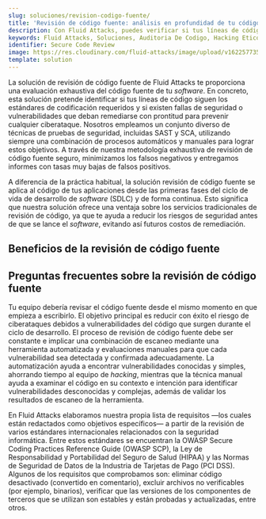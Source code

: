 ```yaml
---
slug: soluciones/revision-codigo-fuente/
title: 'Revisión de código fuente: análisis en profundidad de tu código fuente'
description: Con Fluid Attacks, puedes verificar si tus líneas de código cumplen con varios estándares exigidos y si contienen vulnerabilidades de seguridad que deberías remediar.
keywords: Fluid Attacks, Soluciones, Auditoria De Codigo, Hacking Etico, Revision De Codigo Fuente, Seguridad, Estandares
identifier: Secure Code Review
image: https://res.cloudinary.com/fluid-attacks/image/upload/v1622577351/airs/solutions/solution-secure-code-review_dyaluj.webp
template: solution
---
```


<text-container>

La solución de revisión de código fuente de Fluid Attacks
te proporciona una evaluación exhaustiva del código fuente de tu *software*.
En concreto, esta solución pretende identificar si tus líneas de código
siguen los estándares de codificación requeridos
y si existen fallas de seguridad o vulnerabilidades que deban remediarse
con prontitud para prevenir cualquier ciberataque.
Nosotros empleamos un conjunto diverso de técnicas de pruebas de seguridad,
incluidas SAST y SCA, utilizando siempre una combinación
de procesos automáticos y manuales para lograr estos objetivos.
A través de nuestra metodología exhaustiva de revisión de código fuente seguro,
minimizamos los falsos negativos
y entregamos informes con tasas muy bajas de falsos positivos.

A diferencia de la práctica habitual,
la solución revisión de código fuente
se aplica al código de tus aplicaciones desde las primeras fases
del ciclo de vida de desarrollo de *software* (SDLC) y de forma continua.
Esto significa que nuestra solución ofrece una ventaja
sobre los servicios tradicionales de revisión de código,
ya que te ayuda a reducir los riesgos de seguridad antes de que se lance
el *software*, evitando así futuros costos de remediación.

</text-container>

## Beneficios de la revisión de código fuente

<grid-container>

  <div>
    <solution-card
      description="La revisión temprana y constante del código fuente
        puede permitir que la aplicación, en general,
        mantenga componentes actualizados y seguros,
        es decir,
        que siga todo tipo de tendencias en ciberseguridad a favor
        de la integridad y la confidencialidad de la información."
      image="airs/solutions/secure-code-review/icon1"
      title="Estado de la seguridad del código fuente actualizada"
    />
  </div>

 <div>
    <solution-card
      description="Nuestra solución de revisión de código fuente
        ofrece una combinación de ventajas a partir de las herramientas
        de revisión de código fuente y de la revisión manual de código.
        Este enfoque permite examinar con precisión la estructura
        y funcionalidad del código fuente de tu *software* para detectar
        todo tipo de errores y puntos débiles, de modo que puedas remediarlos
        rápidamente para garantizar la calidad y seguridad del código."
      image="airs/solutions/secure-code-review/icon2"
      title="Evaluaciones de seguridad precisas"
    />
  </div>

 <div>
    <solution-card
      description="Nuestra plataforma
        te permite acceder a datos generales y específicos de cada hallazgo
        en tu código reportado por nuestro equipo de *hacking*.
        Además, facilita a tu equipo
        el seguimiento de todo el proceso de remediación
        de vulnerabilidades con información detallada y actualizada."
      image="airs/solutions/secure-code-review/icon3"
      title="Seguimiento completo de las vulnerabilidades en el código"
    />
  </div>

   <div>
    <solution-card
      description="Verificamos que cumplas con las mejores prácticas
        establecidas en las guías de programación segura
        de fuentes fiables como la comunidad OWASP."
      image="airs/solutions/secure-code-review/icon4"
      title="Evaluación del cumplimiento de la seguridad en tu código"
    />
  </div>

</grid-container>

<div>
  <solution-slide
    description="Te invitamos a leer en nuestro blog
      una serie de artículos enfocados en esta solución."
    solution="secureCodeReview"
    title="¿Quieres aprender más sobre la revisión de código fuente?"
  />
</div>

## Preguntas frecuentes sobre la revisión de código fuente

<faq-container>

<div>
<solution-faq
  title="¿Cómo hacer revisión de código?"
>

Tu equipo debería revisar el código fuente
desde el mismo momento en que empieza a escribirlo.
El objetivo principal es reducir con éxito el riesgo de ciberataques
debidos a vulnerabilidades del código
que surgen durante el ciclo de desarrollo.
El proceso de revisión de código fuente debe ser constante
e implicar una combinación de escaneo mediante una herramienta
automatizada y evaluaciones manuales para que cada vulnerabilidad sea
detectada y confirmada adecuadamente.
La automatización ayuda a encontrar vulnerabilidades conocidas y simples,
ahorrando tiempo al equipo de *hacking*,
mientras que la técnica manual ayuda a examinar el código
en su contexto e intención para identificar
vulnerabilidades desconocidas y complejas,
además de validar los resultados de escaneo de la herramienta.

</solution-faq>
</div>

<div>
<solution-faq
  title="¿Qué requisitos de seguridad comprueban
  al hacer revisión de código fuente?"
>

En Fluid Attacks elaboramos nuestra propia lista de requisitos
—los cuales están redactados como objetivos específicos—
a partir de la revisión de varios estándares internacionales
relacionados con la seguridad informática.
Entre estos estándares se encuentran
la OWASP Secure Coding Practices Reference Guide (OWASP SCP),
la Ley de Responsabilidad y Portabilidad del Seguro de Salud (HIPAA)
y las Normas de Seguridad de Datos de la Industria de Tarjetas de Pago
(PCI DSS).
Algunos de los requisitos que comprobamos son:
eliminar código desactivado (convertido en comentario),
excluir archivos no verificables (por ejemplo, binarios),
verificar que las versiones de los componentes de terceros
que se utilizan son estables y están probadas y actualizadas,
entre otros.

</solution-faq>
</div>

</faq-container>

<div>
<solution-cta
  paragraph="Únete a las organizaciones que están previniendo ciberataques
    permitiéndonos examinar su código fuente y guiarlos
    en la remediación de vulnerabilidades.
    Aprovecha los beneficios e inicia nuestra prueba gratuita de 21 días."
  title="Inicia ahora con la solución de revisión de código fuente
  de Fluid Attacks"
/>
</div>
